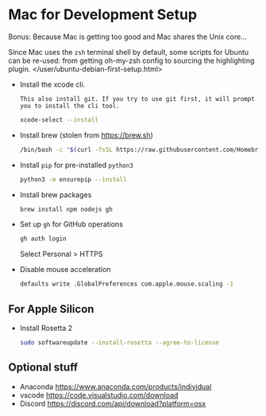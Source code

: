# Mac for Development Setup

Bonus: Because Mac is getting too good and Mac shares the Unix core...

Since Mac uses the `zsh` terminal shell by default, some scripts for Ubuntu can be re-used: from getting oh-my-zsh config to sourcing the highlighting plugin. </user/ubuntu-debian-first-setup.html>

-   Install the xcode cli.

    ```{note}
    This also install git. If you try to use git first, it will prompt you to install the cli tool.
    ```

    ```zsh
    xcode-select --install
    ```

-   Install brew (stolen from <https://brew.sh>)

    ```zsh
    /bin/bash -c "$(curl -fsSL https://raw.githubusercontent.com/Homebrew/install/HEAD/install.sh)"
    ```

-   Install `pip` for pre-installed `python3`

    ```zsh
    python3 -m ensurepip --install
    ```

-   Install brew packages

    ```zsh
    brew install npm nodejs gh
    ```

-   Set up `gh` for GitHub operations

    ```zsh
    gh auth login
    ```

    Select Personal > HTTPS

-   Disable mouse acceleration

    ```zsh
    defaults write .GlobalPreferences com.apple.mouse.scaling -1
    ```

## For Apple Silicon

-   Install Rosetta 2

    ```zsh
    sudo softwareupdate --install-rosetta --agree-to-license
    ```

## Optional stuff

-   Anaconda <https://www.anaconda.com/products/individual>
-   vscode <https://code.visualstudio.com/download>
-   Discord <https://discord.com/api/download?platform=osx>
